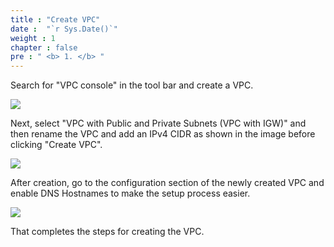 ```yaml
---
title : "Create VPC"
date :  "`r Sys.Date()`" 
weight : 1 
chapter : false
pre : " <b> 1. </b> "
---
```


Search for "VPC console" in the tool bar and create a VPC.

![](../images/1-CreateVPC/Pastedimage20240305114149.png)

Next, select "VPC with Public and Private Subnets (VPC with IGW)" and then rename the VPC and add an IPv4 CIDR as shown in the image before clicking "Create VPC".

![](../images/1-CreateVPC/Pastedimage20240305115216.png)

After creation, go to the configuration section of the newly created VPC and enable DNS Hostnames to make the setup process easier.

![](../images/1-CreateVPC/Pastedimage20240305131528.png)

That completes the steps for creating the VPC.